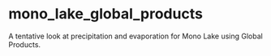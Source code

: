 # mono_lake_global_products
A tentative look at precipitation and evaporation for Mono Lake using Global Products.
